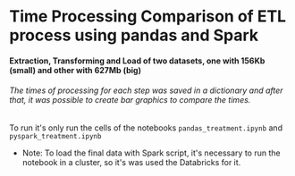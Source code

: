 # Time Processing Comparison of ETL process using pandas and Spark

#### Extraction, Transforming and Load of two datasets, one with 156Kb (small) and other with 627Mb (big)
###### The times of processing for each step was saved in a dictionary and after that, it was possible to create bar graphics to compare the times.

To run it's only run the cells of the notebooks `pandas_treatment.ipynb` and `pyspark_treatment.ipynb`
* Note: To load the final data with Spark script, it's necessary to run the notebook in a cluster, so it's was used the Databricks for it.
